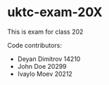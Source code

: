 # uktc-exam-20X

This is exam for class 202

Code contributors:
- Deyan Dimitrov 14210
- John Doe 20299
- Ivaylo Moev 20212
